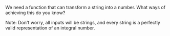 We need a function that can transform a string into a number. What ways of achieving this do you know?

Note: Don't worry, all inputs will be strings, and every string is a perfectly valid representation of an integral number.